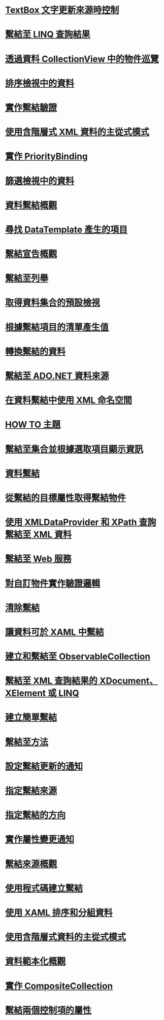 # [TextBox 文字更新來源時控制](how-to-control-when-the-textbox-text-updates-the-source.md)
# [繫結至 LINQ 查詢結果](how-to-bind-to-the-results-of-a-linq-query.md)
# [透過資料 CollectionView 中的物件巡覽](how-to-navigate-through-the-objects-in-a-data-collectionview.md)
# [排序檢視中的資料](how-to-sort-data-in-a-view.md)
# [實作繫結驗證](how-to-implement-binding-validation.md)
# [使用含階層式 XML 資料的主從式模式](how-to-use-the-master-detail-pattern-with-hierarchical-xml-data.md)
# [實作 PriorityBinding](how-to-implement-prioritybinding.md)
# [篩選檢視中的資料](how-to-filter-data-in-a-view.md)
# [資料繫結概觀](data-binding-overview.md)
# [尋找 DataTemplate 產生的項目](how-to-find-datatemplate-generated-elements.md)
# [繫結宣告概觀](binding-declarations-overview.md)
# [繫結至列舉](how-to-bind-to-an-enumeration.md)
# [取得資料集合的預設檢視](how-to-get-the-default-view-of-a-data-collection.md)
# [根據繫結項目的清單產生值](how-to-produce-a-value-based-on-a-list-of-bound-items.md)
# [轉換繫結的資料](how-to-convert-bound-data.md)
# [繫結至 ADO.NET 資料來源](how-to-bind-to-an-ado-net-data-source.md)
# [在資料繫結中使用 XML 命名空間](how-to-use-xml-namespaces-in-data-binding.md)
# [HOW TO 主題](data-binding-how-to-topics.md)
# [繫結至集合並根據選取項目顯示資訊](how-to-bind-to-a-collection-and-display-information-based-on-selection.md)
# [資料繫結](data-binding-wpf.md)
# [從繫結的目標屬性取得繫結物件](how-to-get-the-binding-object-from-a-bound-target-property.md)
# [使用 XMLDataProvider 和 XPath 查詢繫結至 XML 資料](how-to-bind-to-xml-data-using-an-xmldataprovider-and-xpath-queries.md)
# [繫結至 Web 服務](how-to-bind-to-a-web-service.md)
# [對自訂物件實作驗證邏輯](how-to-implement-validation-logic-on-custom-objects.md)
# [清除繫結](how-to-clear-bindings.md)
# [讓資料可於 XAML 中繫結](how-to-make-data-available-for-binding-in-xaml.md)
# [建立和繫結至 ObservableCollection](how-to-create-and-bind-to-an-observablecollection.md)
# [繫結至 XML 查詢結果的 XDocument、XElement 或 LINQ](how-to-bind-to-xdocument-xelement-or-linq-for-xml-query-results.md)
# [建立簡單繫結](how-to-create-a-simple-binding.md)
# [繫結至方法](how-to-bind-to-a-method.md)
# [設定繫結更新的通知](how-to-set-up-notification-of-binding-updates.md)
# [指定繫結來源](how-to-specify-the-binding-source.md)
# [指定繫結的方向](how-to-specify-the-direction-of-the-binding.md)
# [實作屬性變更通知](how-to-implement-property-change-notification.md)
# [繫結來源概觀](binding-sources-overview.md)
# [使用程式碼建立繫結](how-to-create-a-binding-in-code.md)
# [使用 XAML 排序和分組資料](how-to-sort-and-group-data-using-a-view-in-xaml.md)
# [使用含階層式資料的主從式模式](how-to-use-the-master-detail-pattern-with-hierarchical-data.md)
# [資料範本化概觀](data-templating-overview.md)
# [實作 CompositeCollection](how-to-implement-a-compositecollection.md)
# [繫結兩個控制項的屬性](how-to-bind-the-properties-of-two-controls.md)
